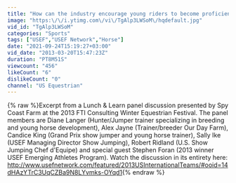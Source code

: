 ```yaml
---
title: "How can the industry encourage young riders to become proficient at working with young horses?"
image: "https:\/\/i.ytimg.com\/vi\/TgAlp3LWSoM\/hqdefault.jpg"
vid_id: "TgAlp3LWSoM"
categories: "Sports"
tags: ["USEF","USEF Network","Horse"]
date: "2021-09-24T15:19:27+03:00"
vid_date: "2013-03-20T15:47:23Z"
duration: "PT8M51S"
viewcount: "456"
likeCount: "6"
dislikeCount: "0"
channel: "US Equestrian"
---
```

{% raw %}Excerpt from a Lunch &amp; Learn panel discussion presented by Spy Coast Farm at the 2013 FTI Consulting Winter Equestrian Festival. The panel members are Diane Langer (Hunter/Jumper trainer specializing in breeding and young horse development), Alex Jayne (Trainer/breeder Our Day Farm), Candice King (Grand Prix show jumper and young horse trainer), Sally Ike (USEF Managing Director Show Jumping), Robert Ridland (U.S. Show Jumping Chef d'Equipe) and special guest Stephen Foran (2013 winner USEF Emerging Athletes Program). Watch the discussion in its entirety here: <a rel="nofollow" target="blank" href="http://www.usefnetwork.com/featured/2013USInternationalTeams/#ooid=14dHAzYTrC3UqCZBa9N8LYvmks-OYqd1">http://www.usefnetwork.com/featured/2013USInternationalTeams/#ooid=14dHAzYTrC3UqCZBa9N8LYvmks-OYqd1</a>{% endraw %}

